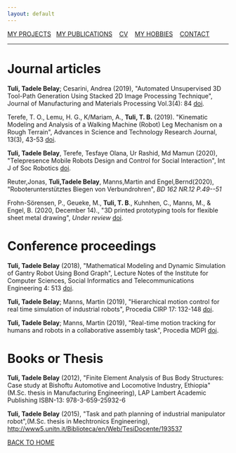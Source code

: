 ```yaml
---
layout: default
---
```

[MY PROJECTS](../Projects/2020-07-22-Projects.html) &nbsp;&nbsp;[MY PUBLICATIONS](../Publication/2020-07-22-Publications.html)  &nbsp;&nbsp;   [CV](../Resume/2020-07-22-Resume.html)   &nbsp;&nbsp;  [MY HOBBIES](../Hobby/2020-07-22-Hobby.html)  &nbsp;&nbsp; [CONTACT](../about.html) 

---

# Journal articles
**Tuli, Tadele Belay**; Cesarini, Andrea (2019), "Automated Unsupervised 3D Tool-Path Generation Using Stacked 2D Image Processing Technique", Journal of Manufacturing and Materials Processing Vol.3(4): 84 [doi](https://doi.org/10.3390/jmmp3040084).

Terefe, T. O., Lemu, H. G., K/Mariam, A., **Tuli, T. B.** (2019). "Kinematic Modeling and Analysis of a Walking Machine (Robot) Leg Mechanism on a Rough Terrain", Advances in Science and Technology Research Journal, 13(3), 43-53 [doi](https://doi.org/10.12913/22998624/109792).

**Tuli, Tadele Belay**, Terefe, Tesfaye Olana, Ur Rashid, Md Mamun (2020), "Telepresence Mobile Robots Design and Control for Social Interaction", Int J of Soc Robotics [doi](https://doi.org/10.1007/s12369-020-00676-3).

Reuter,Jonas, **Tuli,Tadele Belay**, Manns,Martin and Engel,Bernd(2020), "Roboterunterstütztes Biegen von Verbundrohren", *BD 162 NR.12 P.49--51* 

Frohn-Sörensen, P., Geueke, M., **Tuli, T. B**., Kuhnhen, C., Manns, M., \& Engel, B. (2020, December 14)., "3D printed prototyping tools for flexible sheet metal drawing", *Under review* [doi](https://doi.org/10.31224/osf.io/w8rgb).

# Conference proceedings

**Tuli, Tadele Belay** (2018), "Mathematical Modeling and Dynamic Simulation of Gantry Robot Using Bond Graph", Lecture Notes of the Institute for Computer Sciences, Social Informatics and Telecommunications Engineering 4: 513 [doi](https://doi.org/10.1007/978-3-319-95153-9_22).

**Tuli, Tadele Belay**; Manns, Martin (2019), "Hierarchical motion control for real time simulation of industrial robots", Procedia CIRP 17: 132-148 [doi](https://doi.org/10.1016/j.procir.2019.03.181).

**Tuli, Tadele Belay**; Manns, Martin (2019), "Real-time motion tracking for humans and robots in a collaborative assembly task", Procedia MDPI [doi](https://doi.org/10.3390/ecsa-6-06636).

# Books or Thesis

**Tuli, Tadele Belay** (2012), "Finite Element Analysis of Bus Body Structures: Case study at Bishoftu Automotive and Locomotive Industry, Ethiopia" (M.Sc. thesis in Manufacturing Engineering), LAP Lambert Academic Publishing ISBN-13: 978-3-659-25932-6

**Tuli, Tadele Belay** (2015), "Task and path planning of industrial manipulator robot",(M.Sc. thesis in Mechtronics Engineering), http://www5.unitn.it/Biblioteca/en/Web/TesiDocente/193537

[BACK TO HOME](../index.html)